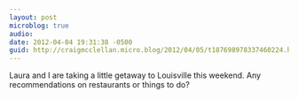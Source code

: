 ```yaml
---
layout: post
microblog: true
audio: 
date: 2012-04-04 19:31:38 -0500
guid: http://craigmcclellan.micro.blog/2012/04/05/t187698978337460224.html
---
```

Laura and I are taking a little getaway to Louisville this weekend. Any recommendations on restaurants or things to do?

